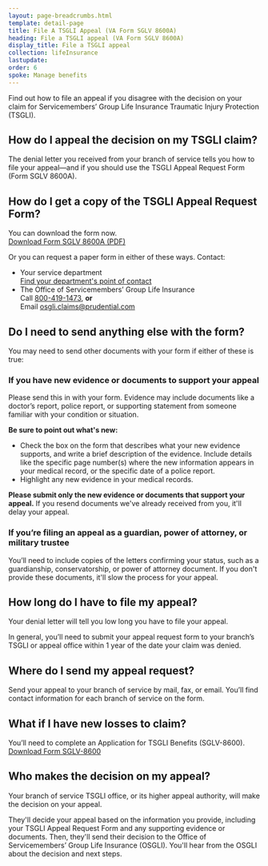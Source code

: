 ```yaml
---
layout: page-breadcrumbs.html
template: detail-page
title: File A TSGLI Appeal (VA Form SGLV 8600A)
heading: File a TSGLI appeal (VA Form SGLV 8600A)
display_title: File a TSGLI appeal
collection: lifeInsurance
lastupdate:
order: 6
spoke: Manage benefits
---
```


<div class="va-introtext">
Find out how to file an appeal if you disagree with the decision on your claim for Servicemembers’ Group Life Insurance Traumatic Injury Protection (TSGLI).
</div>

<div itemscope itemtype="http://schema.org/Question">
<h2 itemprop="name">How do I appeal the decision on my TSGLI claim?</h2>
<div itemprop="acceptedAnswer" itemscope itemtype="http://schema.org/Answer">
<div itemprop="text">

The denial letter you received from your branch of service tells you how to file your appeal—and if you should use the TSGLI Appeal Request Form (Form SGLV 8600A).

</div>
</div>
</div>

<div itemscope itemtype="http://schema.org/Question">
<h2 itemprop="name">How do I get a copy of the TSGLI Appeal Request Form?</h2>
<div itemprop="acceptedAnswer" itemscope itemtype="http://schema.org/Answer">
<div itemprop="text">

You can download the form now.<br>
<a href="https://www.benefits.va.gov/INSURANCE/forms/SGLV_8600A_ed2017-01.pdf">Download Form SGLV 8600A (PDF)</a>

Or you can request a paper form in either of these ways. Contact:

<ul>
  <li>Your service department <br>
  <a href="https://www.benefits.va.gov/INSURANCE/popups/TSGLIPOC.htm">Find your department's point of contact</a></li>
<li>The Office of Servicemembers’ Group Life Insurance <br>
  Call <a href="tel:+18004191473">800-419-1473</a>, <b>or</b> <br>
  Email <a href="mailto:osgli.claims@prudential.com">osgli.claims@prudential.com</a></li>
</ul>

</div>
</div>
</div>

<div itemscope itemtype="http://schema.org/Question">
<h2 itemprop="name">Do I need to send anything else with the form?</h2>
<div itemprop="acceptedAnswer" itemscope itemtype="http://schema.org/Answer">
<div itemprop="text">

You may need to send other documents with your form if either of these is true:

<h3>If you have new evidence or documents to support your appeal</h3>
Please send this in with your form. Evidence may include documents like a doctor’s report, police report, or supporting statement from someone familiar with your condition or situation.

<b>Be sure to point out what's new:</b>
<ul>
<li>Check the box on the form that describes what your new evidence supports, and write a brief description of the evidence. Include details like the specific page number(s) where the new information appears in your medical record, or the specific date of a police report.</li>
<li>Highlight any new evidence in your medical records.</li>
</ul>

<b>Please submit only the new evidence or documents that support your appeal.</b> If you resend documents we've already received from you, it'll delay your appeal.


<h3>If you’re filing an appeal as a guardian, power of attorney, or military trustee</h3>
You’ll need to include copies of the letters confirming your status, such as a guardianship, conservatorship, or power of attorney document. If you don't provide these documents, it'll slow the process for your appeal.

</div>
</div>
</div>

<div itemscope itemtype="http://schema.org/Question">
<h2 itemprop="name">How long do I have to file my appeal?</h2>
<div itemprop="acceptedAnswer" itemscope itemtype="http://schema.org/Answer">
<div itemprop="text">

Your denial letter will tell you low long you have to file your appeal.

In general, you’ll need to submit your appeal request form to your branch’s TSGLI or appeal office within 1 year of the date your claim was denied.
</div>
</div>
</div>

<div itemscope itemtype="http://schema.org/Question">
<h2 itemprop="name">Where do I send my appeal request?</h2>
<div itemprop="acceptedAnswer" itemscope itemtype="http://schema.org/Answer">
<div itemprop="text">

Send your appeal to your branch of service by mail, fax, or email. You’ll find contact information for each branch of service on the form.

</div>
</div>
</div>

<div itemscope itemtype="http://schema.org/Question">
<h2 itemprop="name">What if I have new losses to claim?</h2>
<div itemprop="acceptedAnswer" itemscope itemtype="http://schema.org/Answer">
<div itemprop="text">

You’ll need to complete an Application for TSGLI Benefits (SGLV-8600).<br>
<a href="https://www.benefits.va.gov/INSURANCE/forms/TSGLIForm.htm">Download Form SGLV-8600</a>

</div>
</div>
</div>

<div itemscope itemtype="http://schema.org/Question">
<h2 itemprop="name">Who makes the decision on my appeal?</h2>
<div itemprop="acceptedAnswer" itemscope itemtype="http://schema.org/Answer">
<div itemprop="text">

Your branch of service TSGLI office, or its higher appeal authority, will make the decision on your appeal.

They'll decide your appeal based on the information you provide, including your TSGLI Appeal Request Form and any supporting evidence or documents. Then, they'll send their decision to the Office of Servicemembers’ Group Life Insurance (OSGLI). You'll hear from the OSGLI about the decision and next steps.

</div>
</div>
</div>

